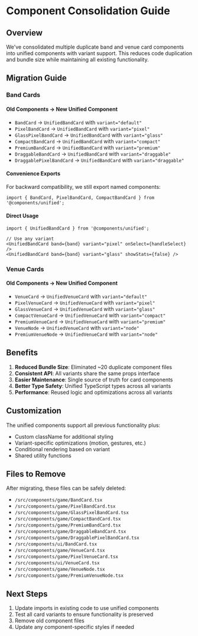 # Component Consolidation Guide

## Overview
We've consolidated multiple duplicate band and venue card components into unified components with variant support. This reduces code duplication and bundle size while maintaining all existing functionality.

## Migration Guide

### Band Cards

#### Old Components → New Unified Component
- `BandCard` → `UnifiedBandCard` with `variant="default"`
- `PixelBandCard` → `UnifiedBandCard` with `variant="pixel"`
- `GlassPixelBandCard` → `UnifiedBandCard` with `variant="glass"`
- `CompactBandCard` → `UnifiedBandCard` with `variant="compact"`
- `PremiumBandCard` → `UnifiedBandCard` with `variant="premium"`
- `DraggableBandCard` → `UnifiedBandCard` with `variant="draggable"`
- `DraggablePixelBandCard` → `UnifiedBandCard` with `variant="draggable"`

#### Convenience Exports
For backward compatibility, we still export named components:
```tsx
import { BandCard, PixelBandCard, CompactBandCard } from '@components/unified';
```

#### Direct Usage
```tsx
import { UnifiedBandCard } from '@components/unified';

// Use any variant
<UnifiedBandCard band={band} variant="pixel" onSelect={handleSelect} />
<UnifiedBandCard band={band} variant="glass" showStats={false} />
```

### Venue Cards

#### Old Components → New Unified Component
- `VenueCard` → `UnifiedVenueCard` with `variant="default"`
- `PixelVenueCard` → `UnifiedVenueCard` with `variant="pixel"`
- `GlassVenueCard` → `UnifiedVenueCard` with `variant="glass"`
- `CompactVenueCard` → `UnifiedVenueCard` with `variant="compact"`
- `PremiumVenueCard` → `UnifiedVenueCard` with `variant="premium"`
- `VenueNode` → `UnifiedVenueCard` with `variant="node"`
- `PremiumVenueNode` → `UnifiedVenueCard` with `variant="node"`

## Benefits

1. **Reduced Bundle Size**: Eliminated ~20 duplicate component files
2. **Consistent API**: All variants share the same props interface
3. **Easier Maintenance**: Single source of truth for card components
4. **Better Type Safety**: Unified TypeScript types across all variants
5. **Performance**: Reused logic and optimizations across all variants

## Customization

The unified components support all previous functionality plus:
- Custom className for additional styling
- Variant-specific optimizations (motion, gestures, etc.)
- Conditional rendering based on variant
- Shared utility functions

## Files to Remove

After migrating, these files can be safely deleted:
- `/src/components/game/BandCard.tsx`
- `/src/components/game/PixelBandCard.tsx`
- `/src/components/game/GlassPixelBandCard.tsx`
- `/src/components/game/CompactBandCard.tsx`
- `/src/components/game/PremiumBandCard.tsx`
- `/src/components/game/DraggableBandCard.tsx`
- `/src/components/game/DraggablePixelBandCard.tsx`
- `/src/components/ui/BandCard.tsx`
- `/src/components/game/VenueCard.tsx`
- `/src/components/game/PixelVenueCard.tsx`
- `/src/components/ui/VenueCard.tsx`
- `/src/components/game/VenueNode.tsx`
- `/src/components/game/PremiumVenueNode.tsx`

## Next Steps

1. Update imports in existing code to use unified components
2. Test all card variants to ensure functionality is preserved
3. Remove old component files
4. Update any component-specific styles if needed